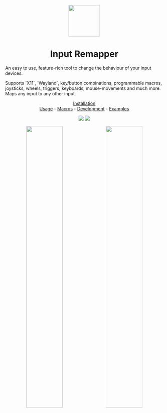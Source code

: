 <p align="center"><img src="data/input-remapper.svg" width=100/></p>

<h1 align="center">Input Remapper</h1>

An easy to use, feature-rich tool to change the behaviour of your input
devices.
<p>
Supports `X11`, `Wayland`, key/button combinations, programmable macros,
joysticks, wheels, triggers, keyboards, mouse-movements and much
more. Maps any input to any other input.

<p align="center">
<a href="readme/installation.md">Installation</a></br> 
<a href="readme/usage.md">Usage</a> - 
<a href="readme/macros.md">Macros</a> - 
<a href="readme/development.md">Development</a> -
<a href="readme/examples.md">Examples</a>
</p>

<p align="center"><img src="readme/pylint.svg"/> <img src="readme/coverage.svg"/></p>

<p align="center">
  <img src="readme/screenshot.png" width="48%"/>
  &#160;
  <img src="readme/screenshot_2.png" width="48%"/>
</p>

